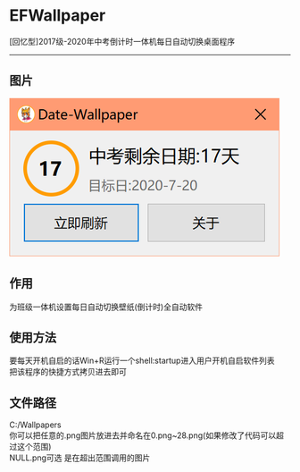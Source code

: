 # EFWallpaper
[回忆型]2017级-2020年中考倒计时一体机每日自动切换桌面程序  
****  

## 图片  
![Image text](https://github.com/LunaroakF/Images/blob/master/EFWallpaper/f1.png)

## 作用  
为班级一体机设置每日自动切换壁纸(倒计时)全自动软件  

## 使用方法  
要每天开机自启的话Win+R运行一个shell:startup进入用户开机自启软件列表  
把该程序的快捷方式拷贝进去即可  

## 文件路径  
C:/Wallpapers  
你可以把任意的.png图片放进去并命名在0.png~28.png(如果修改了代码可以超过这个范围)  
NULL.png可选 是在超出范围调用的图片  
